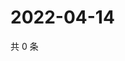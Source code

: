 # 2022-04-14

共 0 条

<!-- BEGIN WEIBO -->
<!-- 最后更新时间 Thu Apr 14 2022 21:28:41 GMT+0800 (China Standard Time) -->

<!-- END WEIBO -->
